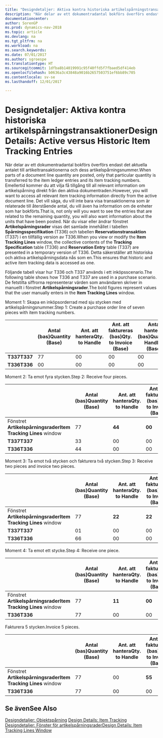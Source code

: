 ```yaml
---
title: "Designdetaljer: Aktiva kontra historiska artikelspårningstransaktioner"
description: "När delar av ett dokumentradantal bokförs överförs endast det aktuella antalet till artikeltransaktionerna och dess artikelspårningsnummer. Emellertid kommer du att vilja få tillgång till all relevant information om artikelspårning direkt från den aktiva dokumentraden. Det vill säga, du vill inte bara visa transaktionerna som är relaterade till återstående antal, du vill även ha information om de enheter som har bokförts. När du visar eller ändrar fönstret **Artikelspårningsrader** visas det samlade innehållet i tabellen **Spårningsspecifikation** (T336) och tabellen **Reservationstransaktion** (T337) i en tillfällig version av T336. Detta säkerställer att historiska och aktiva artikelspårningsdata nås som en."
documentationcenter: 
author: SorenGP
ms.prod: dynamics-nav-2018
ms.topic: article
ms.devlang: na
ms.tgt_pltfrm: na
ms.workload: na
ms.search.keywords: 
ms.date: 07/01/2017
ms.author: sgroespe
ms.translationtype: HT
ms.sourcegitcommit: 1dfba8b14019991c95f40ffd5f7fbaed5df414eb
ms.openlocfilehash: b0636a3c43848a9016b2657503751ef6bb89c705
ms.contentlocale: sv-se
ms.lasthandoff: 12/01/2017

---
```

# <a name="design-details-active-versus-historic-item-tracking-entries"></a><span data-ttu-id="4a88a-107">Designdetaljer: Aktiva kontra historiska artikelspårningstransaktioner</span><span class="sxs-lookup"><span data-stu-id="4a88a-107">Design Details: Active versus Historic Item Tracking Entries</span></span>
<span data-ttu-id="4a88a-108">När delar av ett dokumentradantal bokförs överförs endast det aktuella antalet till artikeltransaktionerna och dess artikelspårningsnummer.</span><span class="sxs-lookup"><span data-stu-id="4a88a-108">When parts of a document line quantity are posted, only that particular quantity is transferred to the item ledger entries and its item tracking numbers.</span></span> <span data-ttu-id="4a88a-109">Emellertid kommer du att vilja få tillgång till all relevant information om artikelspårning direkt från den aktiva dokumentraden.</span><span class="sxs-lookup"><span data-stu-id="4a88a-109">However, you will want to access all relevant item tracking information directly from the active document line.</span></span> <span data-ttu-id="4a88a-110">Det vill säga, du vill inte bara visa transaktionerna som är relaterade till återstående antal, du vill även ha information om de enheter som har bokförts.</span><span class="sxs-lookup"><span data-stu-id="4a88a-110">That is, not only will you want to see the entries that are related to the remaining quantity, you will also want information about the units that have been posted.</span></span> <span data-ttu-id="4a88a-111">När du visar eller ändrar fönstret **Artikelspårningsrader** visas det samlade innehållet i tabellen **Spårningsspecifikation** (T336) och tabellen **Reservationstransaktion** (T337) i en tillfällig version av T336.</span><span class="sxs-lookup"><span data-stu-id="4a88a-111">When you view or modify the **Item Tracking Lines** window, the collective contents of the **Tracking Specification** table (T336) and **Reservation Entry** table (T337) are presented in a temporary version of T336.</span></span> <span data-ttu-id="4a88a-112">Detta säkerställer att historiska och aktiva artikelspårningsdata nås som en.</span><span class="sxs-lookup"><span data-stu-id="4a88a-112">This ensures that historic and active item tracking data is accessed as one.</span></span>  

 <span data-ttu-id="4a88a-113">Följande tabell visar hur T336 och T337 används i ett inköpsscenario.</span><span class="sxs-lookup"><span data-stu-id="4a88a-113">The following table shows how T336 and T337 are used in a purchase scenario.</span></span> <span data-ttu-id="4a88a-114">De fetstilta siffrorna representerar värden som användaren skriver in manuellt i fönstret **Artikelspårningsrader**.</span><span class="sxs-lookup"><span data-stu-id="4a88a-114">The bold figures represent values that the user manually enters in the **Item Tracking Lines** window.</span></span>  

 <span data-ttu-id="4a88a-115">Moment 1: Skapa en inköpsorderrad med sju stycken med artikelspårningsnummer.</span><span class="sxs-lookup"><span data-stu-id="4a88a-115">Step 1: Create a purchase order line of seven pieces with item tracking numbers.</span></span>  

||<span data-ttu-id="4a88a-116">**Antal (bas)**</span><span class="sxs-lookup"><span data-stu-id="4a88a-116">**Quantity (Base)**</span></span>|<span data-ttu-id="4a88a-117">**Ant. att hantera**</span><span class="sxs-lookup"><span data-stu-id="4a88a-117">**Qty. to Handle**</span></span>|<span data-ttu-id="4a88a-118">**Ant. att faktureras (bas)**</span><span class="sxs-lookup"><span data-stu-id="4a88a-118">**Qty. to Invoice (Base)**</span></span>|<span data-ttu-id="4a88a-119">**Antal hanterat (bas)**</span><span class="sxs-lookup"><span data-stu-id="4a88a-119">**Quantity Handled (Base)**</span></span>|<span data-ttu-id="4a88a-120">**Antal fakturerat (bas)**</span><span class="sxs-lookup"><span data-stu-id="4a88a-120">**Quantity Invoiced (Base)**</span></span>|  
|-|----------------------------------------------|--------------------------------------------|------------------------------------------------------|-------------------------------------------------------|--------------------------------------------------------|  
|<span data-ttu-id="4a88a-121">**T337**</span><span class="sxs-lookup"><span data-stu-id="4a88a-121">**T337**</span></span>|<span data-ttu-id="4a88a-122">7</span><span class="sxs-lookup"><span data-stu-id="4a88a-122">7</span></span>|<span data-ttu-id="4a88a-123">0</span><span class="sxs-lookup"><span data-stu-id="4a88a-123">0</span></span>|<span data-ttu-id="4a88a-124">0</span><span class="sxs-lookup"><span data-stu-id="4a88a-124">0</span></span>|<span data-ttu-id="4a88a-125">0</span><span class="sxs-lookup"><span data-stu-id="4a88a-125">0</span></span>|<span data-ttu-id="4a88a-126">0</span><span class="sxs-lookup"><span data-stu-id="4a88a-126">0</span></span>|  
|<span data-ttu-id="4a88a-127">**T336**</span><span class="sxs-lookup"><span data-stu-id="4a88a-127">**T336**</span></span>|<span data-ttu-id="4a88a-128">0</span><span class="sxs-lookup"><span data-stu-id="4a88a-128">0</span></span>|<span data-ttu-id="4a88a-129">0</span><span class="sxs-lookup"><span data-stu-id="4a88a-129">0</span></span>|<span data-ttu-id="4a88a-130">0</span><span class="sxs-lookup"><span data-stu-id="4a88a-130">0</span></span>|<span data-ttu-id="4a88a-131">0</span><span class="sxs-lookup"><span data-stu-id="4a88a-131">0</span></span>|<span data-ttu-id="4a88a-132">0</span><span class="sxs-lookup"><span data-stu-id="4a88a-132">0</span></span>|  

 <span data-ttu-id="4a88a-133">Moment 2: Ta emot fyra stycken.</span><span class="sxs-lookup"><span data-stu-id="4a88a-133">Step 2: Receive four pieces.</span></span>  

||<span data-ttu-id="4a88a-134">**Antal (bas)**</span><span class="sxs-lookup"><span data-stu-id="4a88a-134">**Quantity (Base)**</span></span>|<span data-ttu-id="4a88a-135">**Ant. att hantera**</span><span class="sxs-lookup"><span data-stu-id="4a88a-135">**Qty. to Handle**</span></span>|<span data-ttu-id="4a88a-136">**Ant. att faktureras (bas)**</span><span class="sxs-lookup"><span data-stu-id="4a88a-136">**Qty. to Invoice (Base)**</span></span>|<span data-ttu-id="4a88a-137">**Antal hanterat (bas)**</span><span class="sxs-lookup"><span data-stu-id="4a88a-137">**Quantity Handled (Base)**</span></span>|<span data-ttu-id="4a88a-138">**Antal fakturerat (bas)**</span><span class="sxs-lookup"><span data-stu-id="4a88a-138">**Quantity Invoiced (Base)**</span></span>|  
|-|----------------------------------------------|--------------------------------------------|------------------------------------------------------|-------------------------------------------------------|--------------------------------------------------------|  
|<span data-ttu-id="4a88a-139">Fönstret **Artikelspårningsrader**</span><span class="sxs-lookup"><span data-stu-id="4a88a-139">**Item Tracking Lines** window</span></span>|<span data-ttu-id="4a88a-140">7</span><span class="sxs-lookup"><span data-stu-id="4a88a-140">7</span></span>|<span data-ttu-id="4a88a-141">**4**</span><span class="sxs-lookup"><span data-stu-id="4a88a-141">**4**</span></span>|<span data-ttu-id="4a88a-142">**0**</span><span class="sxs-lookup"><span data-stu-id="4a88a-142">**0**</span></span>|<span data-ttu-id="4a88a-143">0</span><span class="sxs-lookup"><span data-stu-id="4a88a-143">0</span></span>|<span data-ttu-id="4a88a-144">0</span><span class="sxs-lookup"><span data-stu-id="4a88a-144">0</span></span>|  
|<span data-ttu-id="4a88a-145">**T337**</span><span class="sxs-lookup"><span data-stu-id="4a88a-145">**T337**</span></span>|<span data-ttu-id="4a88a-146">3</span><span class="sxs-lookup"><span data-stu-id="4a88a-146">3</span></span>|<span data-ttu-id="4a88a-147">0</span><span class="sxs-lookup"><span data-stu-id="4a88a-147">0</span></span>|<span data-ttu-id="4a88a-148">0</span><span class="sxs-lookup"><span data-stu-id="4a88a-148">0</span></span>|<span data-ttu-id="4a88a-149">0</span><span class="sxs-lookup"><span data-stu-id="4a88a-149">0</span></span>|<span data-ttu-id="4a88a-150">0</span><span class="sxs-lookup"><span data-stu-id="4a88a-150">0</span></span>|  
|<span data-ttu-id="4a88a-151">**T336**</span><span class="sxs-lookup"><span data-stu-id="4a88a-151">**T336**</span></span>|<span data-ttu-id="4a88a-152">4</span><span class="sxs-lookup"><span data-stu-id="4a88a-152">4</span></span>|<span data-ttu-id="4a88a-153">0</span><span class="sxs-lookup"><span data-stu-id="4a88a-153">0</span></span>|<span data-ttu-id="4a88a-154">0</span><span class="sxs-lookup"><span data-stu-id="4a88a-154">0</span></span>|<span data-ttu-id="4a88a-155">4</span><span class="sxs-lookup"><span data-stu-id="4a88a-155">4</span></span>|<span data-ttu-id="4a88a-156">0</span><span class="sxs-lookup"><span data-stu-id="4a88a-156">0</span></span>|  

 <span data-ttu-id="4a88a-157">Moment 3: Ta emot två stycken och fakturera två stycken.</span><span class="sxs-lookup"><span data-stu-id="4a88a-157">Step 3: Receive two pieces and invoice two pieces.</span></span>  

||<span data-ttu-id="4a88a-158">**Antal (bas)**</span><span class="sxs-lookup"><span data-stu-id="4a88a-158">**Quantity (Base)**</span></span>|<span data-ttu-id="4a88a-159">**Ant. att hantera**</span><span class="sxs-lookup"><span data-stu-id="4a88a-159">**Qty. to Handle**</span></span>|<span data-ttu-id="4a88a-160">**Ant. att faktureras (bas)**</span><span class="sxs-lookup"><span data-stu-id="4a88a-160">**Qty. to Invoice (Base)**</span></span>|<span data-ttu-id="4a88a-161">**Antal hanterat (bas)**</span><span class="sxs-lookup"><span data-stu-id="4a88a-161">**Quantity Handled (Base)**</span></span>|<span data-ttu-id="4a88a-162">**Antal fakturerat (bas)**</span><span class="sxs-lookup"><span data-stu-id="4a88a-162">**Quantity Invoiced (Base)**</span></span>|  
|-|----------------------------------------------|--------------------------------------------|------------------------------------------------------|-------------------------------------------------------|--------------------------------------------------------|  
|<span data-ttu-id="4a88a-163">Fönstret **Artikelspårningsrader**</span><span class="sxs-lookup"><span data-stu-id="4a88a-163">**Item Tracking Lines** window</span></span>|<span data-ttu-id="4a88a-164">7</span><span class="sxs-lookup"><span data-stu-id="4a88a-164">7</span></span>|<span data-ttu-id="4a88a-165">**2**</span><span class="sxs-lookup"><span data-stu-id="4a88a-165">**2**</span></span>|<span data-ttu-id="4a88a-166">**2**</span><span class="sxs-lookup"><span data-stu-id="4a88a-166">**2**</span></span>|<span data-ttu-id="4a88a-167">4</span><span class="sxs-lookup"><span data-stu-id="4a88a-167">4</span></span>|<span data-ttu-id="4a88a-168">0</span><span class="sxs-lookup"><span data-stu-id="4a88a-168">0</span></span>|  
|<span data-ttu-id="4a88a-169">**T337**</span><span class="sxs-lookup"><span data-stu-id="4a88a-169">**T337**</span></span>|<span data-ttu-id="4a88a-170">0</span><span class="sxs-lookup"><span data-stu-id="4a88a-170">1</span></span>|<span data-ttu-id="4a88a-171">0</span><span class="sxs-lookup"><span data-stu-id="4a88a-171">0</span></span>|<span data-ttu-id="4a88a-172">0</span><span class="sxs-lookup"><span data-stu-id="4a88a-172">0</span></span>|<span data-ttu-id="4a88a-173">0</span><span class="sxs-lookup"><span data-stu-id="4a88a-173">0</span></span>|<span data-ttu-id="4a88a-174">0</span><span class="sxs-lookup"><span data-stu-id="4a88a-174">0</span></span>|  
|<span data-ttu-id="4a88a-175">**T336**</span><span class="sxs-lookup"><span data-stu-id="4a88a-175">**T336**</span></span>|<span data-ttu-id="4a88a-176">6</span><span class="sxs-lookup"><span data-stu-id="4a88a-176">6</span></span>|<span data-ttu-id="4a88a-177">0</span><span class="sxs-lookup"><span data-stu-id="4a88a-177">0</span></span>|<span data-ttu-id="4a88a-178">0</span><span class="sxs-lookup"><span data-stu-id="4a88a-178">0</span></span>|<span data-ttu-id="4a88a-179">6</span><span class="sxs-lookup"><span data-stu-id="4a88a-179">6</span></span>|<span data-ttu-id="4a88a-180">2</span><span class="sxs-lookup"><span data-stu-id="4a88a-180">2</span></span>|  

 <span data-ttu-id="4a88a-181">Moment 4: Ta emot ett stycke.</span><span class="sxs-lookup"><span data-stu-id="4a88a-181">Step 4: Receive one piece.</span></span>  

||<span data-ttu-id="4a88a-182">**Antal (bas)**</span><span class="sxs-lookup"><span data-stu-id="4a88a-182">**Quantity (Base)**</span></span>|<span data-ttu-id="4a88a-183">**Ant. att hantera**</span><span class="sxs-lookup"><span data-stu-id="4a88a-183">**Qty. to Handle**</span></span>|<span data-ttu-id="4a88a-184">**Ant. att faktureras (bas)**</span><span class="sxs-lookup"><span data-stu-id="4a88a-184">**Qty. to Invoice (Base)**</span></span>|<span data-ttu-id="4a88a-185">**Antal hanterat (bas)**</span><span class="sxs-lookup"><span data-stu-id="4a88a-185">**Quantity Handled (Base)**</span></span>|<span data-ttu-id="4a88a-186">**Antal fakturerat (bas)**</span><span class="sxs-lookup"><span data-stu-id="4a88a-186">**Quantity Invoiced (Base)**</span></span>|  
|-|----------------------------------------------|--------------------------------------------|------------------------------------------------------|-------------------------------------------------------|--------------------------------------------------------|  
|<span data-ttu-id="4a88a-187">Fönstret **Artikelspårningsrader**</span><span class="sxs-lookup"><span data-stu-id="4a88a-187">**Item Tracking Lines** window</span></span>|<span data-ttu-id="4a88a-188">7</span><span class="sxs-lookup"><span data-stu-id="4a88a-188">7</span></span>|<span data-ttu-id="4a88a-189">**1**</span><span class="sxs-lookup"><span data-stu-id="4a88a-189">**1**</span></span>|<span data-ttu-id="4a88a-190">**0**</span><span class="sxs-lookup"><span data-stu-id="4a88a-190">**0**</span></span>|<span data-ttu-id="4a88a-191">6</span><span class="sxs-lookup"><span data-stu-id="4a88a-191">6</span></span>|<span data-ttu-id="4a88a-192">2</span><span class="sxs-lookup"><span data-stu-id="4a88a-192">2</span></span>|  
|<span data-ttu-id="4a88a-193">**T336**</span><span class="sxs-lookup"><span data-stu-id="4a88a-193">**T336**</span></span>|<span data-ttu-id="4a88a-194">7</span><span class="sxs-lookup"><span data-stu-id="4a88a-194">7</span></span>|<span data-ttu-id="4a88a-195">0</span><span class="sxs-lookup"><span data-stu-id="4a88a-195">0</span></span>|<span data-ttu-id="4a88a-196">0</span><span class="sxs-lookup"><span data-stu-id="4a88a-196">0</span></span>|<span data-ttu-id="4a88a-197">7</span><span class="sxs-lookup"><span data-stu-id="4a88a-197">7</span></span>|<span data-ttu-id="4a88a-198">2</span><span class="sxs-lookup"><span data-stu-id="4a88a-198">2</span></span>|  

 <span data-ttu-id="4a88a-199">Fakturera 5 stycken.</span><span class="sxs-lookup"><span data-stu-id="4a88a-199">Invoice 5 pieces.</span></span>  

||<span data-ttu-id="4a88a-200">**Antal (bas)**</span><span class="sxs-lookup"><span data-stu-id="4a88a-200">**Quantity (Base)**</span></span>|<span data-ttu-id="4a88a-201">**Ant. att hantera**</span><span class="sxs-lookup"><span data-stu-id="4a88a-201">**Qty. to Handle**</span></span>|<span data-ttu-id="4a88a-202">**Ant. att faktureras (bas)**</span><span class="sxs-lookup"><span data-stu-id="4a88a-202">**Qty. to Invoice (Base)**</span></span>|<span data-ttu-id="4a88a-203">**Antal hanterat (bas)**</span><span class="sxs-lookup"><span data-stu-id="4a88a-203">**Quantity Handled (Base)**</span></span>|<span data-ttu-id="4a88a-204">**Antal fakturerat (bas)**</span><span class="sxs-lookup"><span data-stu-id="4a88a-204">**Quantity Invoiced (Base)**</span></span>|  
|-|----------------------------------------------|--------------------------------------------|------------------------------------------------------|-------------------------------------------------------|--------------------------------------------------------|  
|<span data-ttu-id="4a88a-205">Fönstret **Artikelspårningsrader**</span><span class="sxs-lookup"><span data-stu-id="4a88a-205">**Item Tracking Lines** window</span></span>|<span data-ttu-id="4a88a-206">7</span><span class="sxs-lookup"><span data-stu-id="4a88a-206">7</span></span>|<span data-ttu-id="4a88a-207">0</span><span class="sxs-lookup"><span data-stu-id="4a88a-207">0</span></span>|<span data-ttu-id="4a88a-208">**5**</span><span class="sxs-lookup"><span data-stu-id="4a88a-208">**5**</span></span>|<span data-ttu-id="4a88a-209">7</span><span class="sxs-lookup"><span data-stu-id="4a88a-209">7</span></span>|<span data-ttu-id="4a88a-210">2</span><span class="sxs-lookup"><span data-stu-id="4a88a-210">2</span></span>|  
|<span data-ttu-id="4a88a-211">**T336**</span><span class="sxs-lookup"><span data-stu-id="4a88a-211">**T336**</span></span>|<span data-ttu-id="4a88a-212">7</span><span class="sxs-lookup"><span data-stu-id="4a88a-212">7</span></span>|<span data-ttu-id="4a88a-213">0</span><span class="sxs-lookup"><span data-stu-id="4a88a-213">0</span></span>|<span data-ttu-id="4a88a-214">0</span><span class="sxs-lookup"><span data-stu-id="4a88a-214">0</span></span>|<span data-ttu-id="4a88a-215">7</span><span class="sxs-lookup"><span data-stu-id="4a88a-215">7</span></span>|<span data-ttu-id="4a88a-216">7</span><span class="sxs-lookup"><span data-stu-id="4a88a-216">7</span></span>|  

## <a name="see-also"></a><span data-ttu-id="4a88a-217">Se även</span><span class="sxs-lookup"><span data-stu-id="4a88a-217">See Also</span></span>  
 <span data-ttu-id="4a88a-218">[Designdetaljer: Objektspårning](design-details-item-tracking.md) </span><span class="sxs-lookup"><span data-stu-id="4a88a-218">[Design Details: Item Tracking](design-details-item-tracking.md) </span></span>  
 [<span data-ttu-id="4a88a-219">Designdetaljer: Fönster för artikelspårningsrader</span><span class="sxs-lookup"><span data-stu-id="4a88a-219">Design Details: Item Tracking Lines Window</span></span>](design-details-item-tracking-lines-window.md)

